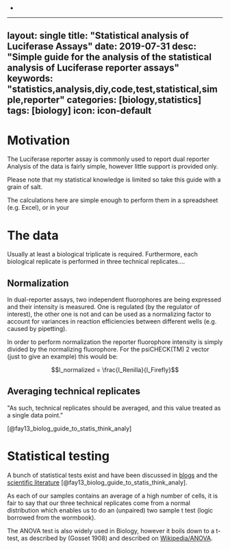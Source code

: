 * 
---
layout: single
title:  "Statistical analysis of Luciferase Assays"
date:   2019-07-31
desc: "Simple guide for the analysis of the statistical analysis of Luciferase reporter assays"
keywords: "statistics,analysis,diy,code,test,statistical,simple,reporter"
categories: [biology,statistics]
tags: [biology]
icon: icon-default
---
# Motivation

The Luciferase reporter assay is commonly used to report 
dual reporter
Analysis of the data is fairly simple, however little support is provided only.

Please note that my statistical knowledge is limited so take this guide with a grain of salt.

The calculations here are simple enough to perform them in a spreadsheet (e.g. Excel), or in your

# The data

Usually at least a biological triplicate is required. Furthermore, each biological replicate is performed in three technical replicates....

## Normalization

In dual-reporter assays, two independent fluorophores are being expressed and their intensity is measured. One is regulated (by the regulator of interest), the other one is not and can be used as a normalizing factor to account for variances in reaction efficiencies between different wells (e.g. caused by pipetting). 

In order to perform normalization the reporter fluorophore intensity is simply divided by the normalizing fluorophore. For the psiCHECK(TM) 2 vector (just to give an example) this would be:

$$I_normalized = \frac{I_Renilla}{I_Firefly}$$

## Averaging technical replicates

"As such, technical replicates should be averaged, and this value treated as a single data point."

[@fay13_biolog_guide_to_statis_think_analy]

# Statistical testing

A bunch of statistical tests exist and have been discussed in [blogs](https://blog.minitab.com/blog/adventures-in-statistics-2/choosing-between-a-nonparametric-test-and-a-parametric-test) and the [scientific literature](http://www.wormbook.org/chapters/www_statisticalanalysis/statisticalanalysis.html) [@fay13_biolog_guide_to_statis_think_analy].

As each of our samples contains an average of a high number of cells, it is fair to say that our three technical replicates come from a normal distribution which enables us to do an (unpaired) two sample t test (logic borrowed from the wormbook).

The ANOVA test is also widely used in Biology, however it boils down to a t-test, as described by (Gosset 1908) and described on [Wikipedia/ANOVA](https://en.wikipedia.org/wiki/One-way_analysis_of_variance).

